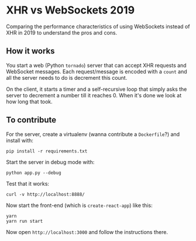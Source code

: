 # XHR vs WebSockets 2019

Comparing the performance characteristics of using WebSockets instead of
XHR in 2019 to understand the pros and cons.

## How it works

You start a web (Python `tornado`) server that can accept XHR requests
and WebSocket messages. Each request/message is encoded with a `count`
and all the server needs to do is decrement this count.

On the client, it starts a timer and a self-recursive loop that simply
asks the server to decrement a number till it reaches 0. When it's done
we look at how long that took.

## To contribute

For the server, create a virtualenv (wanna contribute a `Dockerfile`?) and
install with:

    pip install -r requirements.txt

Start the server in debug mode with:

    python app.py --debug

Test that it works:

    curl -v http://localhost:8888/

Now start the front-end (which is `create-react-app`) like this:

    yarn
    yarn run start

Now open `http://localhost:3000` and follow the instructions there.

